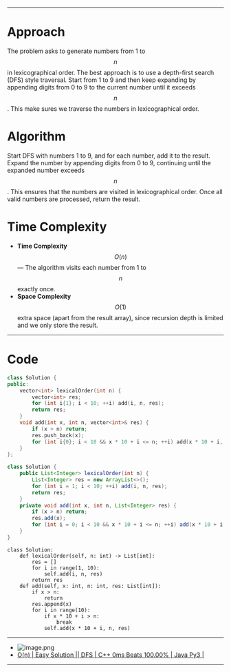 #

---
# **Approach**
The problem asks to generate numbers from 1 to $$n$$ in lexicographical order. The best approach is to use a depth-first search (DFS) style traversal. Start from 1 to 9 and then keep expanding by appending digits from 0 to 9 to the current number until it exceeds $$n$$. This make sures we traverse the numbers in lexicographical order.

# **Algorithm**
Start DFS with numbers 1 to 9, and for each number, add it to the result. Expand the number by appending digits from 0 to 9, continuing until the expanded number exceeds $$n$$. This ensures that the numbers are visited in lexicographical order. Once all valid numbers are processed, return the result.

# **Time Complexity**
- **Time Complexity** $$O(n)$$ — The algorithm visits each number from 1 to $$n$$ exactly once.
- **Space Complexity** $$O(1)$$ extra space (apart from the result array), since recursion depth is limited and we only store the result.
---

# **Code**
```cpp []
class Solution {
public:
    vector<int> lexicalOrder(int n) {
        vector<int> res;
        for (int i{1}; i < 10; ++i) add(i, n, res);
        return res;
    }
    void add(int x, int n, vector<int>& res) {
        if (x > n) return;
        res.push_back(x);
        for (int i{0}; i < 10 && x * 10 + i <= n; ++i) add(x * 10 + i, n, res);
    }
};
```


```java []
class Solution {
    public List<Integer> lexicalOrder(int n) {
        List<Integer> res = new ArrayList<>();
        for (int i = 1; i < 10; ++i) add(i, n, res);
        return res;
    }
    private void add(int x, int n, List<Integer> res) {
        if (x > n) return;
        res.add(x);
        for (int i = 0; i < 10 && x * 10 + i <= n; ++i) add(x * 10 + i, n, res);
    }
}
```

```python3 []
class Solution:
    def lexicalOrder(self, n: int) -> List[int]:
        res = []
        for i in range(1, 10):
            self.add(i, n, res)
        return res
    def add(self, x: int, n: int, res: List[int]):
        if x > n:
            return
        res.append(x)
        for i in range(10):
            if x * 10 + i > n:
                break
            self.add(x * 10 + i, n, res)
```
---
- ![image.png](https://assets.leetcode.com/users/images/8cb8a0b2-4661-43cf-9813-29a4e8a4bcc6_1726936898.7423477.png)
- [O(n) | Easy Solution || DFS | C++ 0ms Beats 100.00% | Java Py3 |](https://leetcode.com/problems/lexicographical-numbers/description/?envType=daily-question&envId=2024-09-21)


---